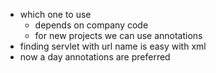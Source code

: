
- which one to use 
	- depends on company code 
	- for new projects we can use annotations 
- finding servlet with url name is easy with xml
- now a day annotations are preferred 